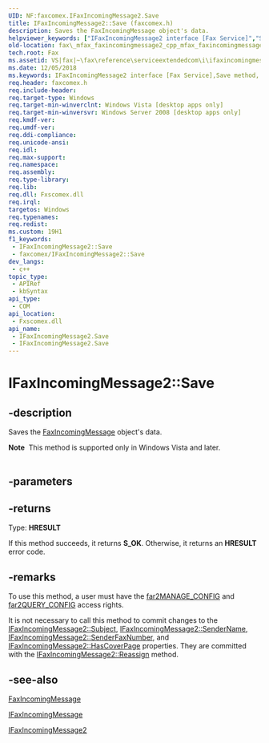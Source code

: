 ```yaml
---
UID: NF:faxcomex.IFaxIncomingMessage2.Save
title: IFaxIncomingMessage2::Save (faxcomex.h)
description: Saves the FaxIncomingMessage object's data.
helpviewer_keywords: ["IFaxIncomingMessage2 interface [Fax Service]","Save method","IFaxIncomingMessage2.Save","IFaxIncomingMessage2::Save","Save","Save method [Fax Service]","Save method [Fax Service]","IFaxIncomingMessage2 interface","_mfax_faxincomingmessage.save","fax._mfax_faxincomingmessage2_cpp_mfax_faxincomingmessage_save_cpp","fax._mfax_faxincomingmessage_save","faxcomex/IFaxIncomingMessage2::Save"]
old-location: fax\_mfax_faxincomingmessage2_cpp_mfax_faxincomingmessage_save_cpp.htm
tech.root: Fax
ms.assetid: VS|fax|~\fax\reference\serviceextendedcom\i\ifaxincomingmessage2\save.htm
ms.date: 12/05/2018
ms.keywords: IFaxIncomingMessage2 interface [Fax Service],Save method, IFaxIncomingMessage2.Save, IFaxIncomingMessage2::Save, Save, Save method [Fax Service], Save method [Fax Service],IFaxIncomingMessage2 interface, _mfax_faxincomingmessage.save, fax._mfax_faxincomingmessage2_cpp_mfax_faxincomingmessage_save_cpp, fax._mfax_faxincomingmessage_save, faxcomex/IFaxIncomingMessage2::Save
req.header: faxcomex.h
req.include-header: 
req.target-type: Windows
req.target-min-winverclnt: Windows Vista [desktop apps only]
req.target-min-winversvr: Windows Server 2008 [desktop apps only]
req.kmdf-ver: 
req.umdf-ver: 
req.ddi-compliance: 
req.unicode-ansi: 
req.idl: 
req.max-support: 
req.namespace: 
req.assembly: 
req.type-library: 
req.lib: 
req.dll: Fxscomex.dll
req.irql: 
targetos: Windows
req.typenames: 
req.redist: 
ms.custom: 19H1
f1_keywords:
 - IFaxIncomingMessage2::Save
 - faxcomex/IFaxIncomingMessage2::Save
dev_langs:
 - c++
topic_type:
 - APIRef
 - kbSyntax
api_type:
 - COM
api_location:
 - Fxscomex.dll
api_name:
 - IFaxIncomingMessage2.Save
 - IFaxIncomingMessage2.Save
---
```


# IFaxIncomingMessage2::Save


## -description

Saves the <a href="https://docs.microsoft.com/previous-versions/windows/desktop/fax/-mfax-faxincomingmessage">FaxIncomingMessage</a> object's data.


<div class="alert"><b>Note</b>  This method is supported only in Windows Vista and later.</div><div> </div>

## -parameters

## -returns

Type: <b>HRESULT</b>

If this method succeeds, it returns <b xmlns:loc="http://microsoft.com/wdcml/l10n">S_OK</b>. Otherwise, it returns an <b xmlns:loc="http://microsoft.com/wdcml/l10n">HRESULT</b> error code.

## -remarks

To use this method, a user must have the <a href="https://docs.microsoft.com/previous-versions/windows/desktop/api/faxcomex/ne-faxcomex-fax_access_rights_enum_2">far2MANAGE_CONFIG</a> and <a href="https://docs.microsoft.com/previous-versions/windows/desktop/api/faxcomex/ne-faxcomex-fax_access_rights_enum_2">far2QUERY_CONFIG</a> access rights.

It is not necessary to call this method to commit changes to the <a href="https://docs.microsoft.com/previous-versions/windows/desktop/fax/-mfax-faxincomingmessage-subject-vb">IFaxIncomingMessage2::Subject</a>, <a href="https://docs.microsoft.com/previous-versions/windows/desktop/fax/-mfax-faxincomingmessage-sendername-vb">IFaxIncomingMessage2::SenderName</a>, <a href="https://docs.microsoft.com/previous-versions/windows/desktop/fax/-mfax-faxincomingmessage-senderfaxnumber-vb">IFaxIncomingMessage2::SenderFaxNumber</a>, and <a href="https://docs.microsoft.com/previous-versions/windows/desktop/fax/-mfax-faxincomingmessage-hascoverpage-vb">IFaxIncomingMessage2::HasCoverPage</a> properties. They are committed with the <a href="https://docs.microsoft.com/previous-versions/windows/desktop/fax/-mfax-faxincomingmessage-reassign-vb">IFaxIncomingMessage2::Reassign</a> method.

## -see-also

<a href="https://docs.microsoft.com/previous-versions/windows/desktop/fax/-mfax-faxincomingmessage">FaxIncomingMessage</a>



<a href="https://docs.microsoft.com/previous-versions/windows/desktop/api/faxcomex/nn-faxcomex-ifaxincomingmessage">IFaxIncomingMessage</a>



<a href="https://docs.microsoft.com/previous-versions/windows/desktop/api/faxcomex/nn-faxcomex-ifaxincomingmessage2">IFaxIncomingMessage2</a>

